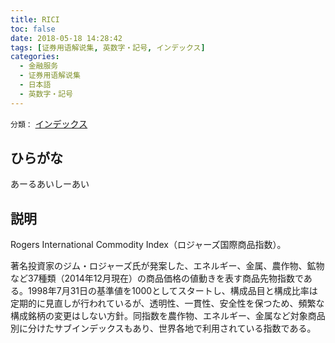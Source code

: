 ```yaml
---
title: RICI
toc: false
date: 2018-05-18 14:28:42
tags: [证券用语解说集, 英数字・記号, インデックス]
categories:
  - 金融服务
  - 证券用语解说集
  - 日本語
  - 英数字・記号
---
```


`分類：` [インデックス](/tags/インデックス/)

## ひらがな

あーるあいしーあい

## 説明

Rogers International Commodity Index（ロジャーズ国際商品指数）。

著名投資家のジム・ロジャーズ氏が発案した、エネルギー、金属、農作物、鉱物など37種類（2014年12月現在）の商品価格の値動きを表す商品先物指数である。1998年7月31日の基準値を1000としてスタートし、構成品目と構成比率は定期的に見直しが行われているが、透明性、一貫性、安全性を保つため、頻繁な構成銘柄の変更はしない方針。同指数を農作物、エネルギー、金属など対象商品別に分けたサブインデックスもあり、世界各地で利用されている指数である。
